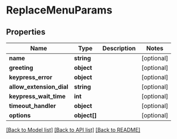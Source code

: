 # ReplaceMenuParams

## Properties
Name | Type | Description | Notes
------------ | ------------- | ------------- | -------------
**name** | **string** |  | [optional] 
**greeting** | **object** |  | [optional] 
**keypress_error** | **object** |  | [optional] 
**allow_extension_dial** | **string** |  | [optional] 
**keypress_wait_time** | **int** |  | [optional] 
**timeout_handler** | **object** |  | [optional] 
**options** | **object[]** |  | [optional] 

[[Back to Model list]](../README.md#documentation-for-models) [[Back to API list]](../README.md#documentation-for-api-endpoints) [[Back to README]](../README.md)


